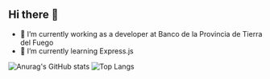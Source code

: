 ## Hi there 👋

- 🔭 I’m currently working as a developer at Banco de la Provincia de Tierra del Fuego
- 🌱 I’m currently learning Express.js

![Anurag's GitHub stats](https://github-readme-stats.vercel.app/api?username=o-agustinSilva&show_icons=true&theme=synthwave) ![Top Langs](https://github-readme-stats.vercel.app/api/top-langs/?username=o-agustinSilva&layout=compact&theme=synthwave)
<!--
**o-agustinSilva/o-agustinSilva** is a ✨ _special_ ✨ repository because its `README.md` (this file) appears on your GitHub profile.

Here are some ideas to get you started:



- 👯 I’m looking to collaborate on ...
- 🤔 I’m looking for help with ...
- 💬 Ask me about ...
- 📫 How to reach me: ...
- 😄 Pronouns: ...
- ⚡ Fun fact: ...
-->
